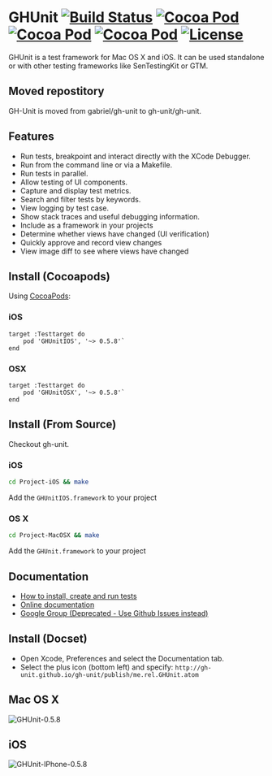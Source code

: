 # GHUnit [![Build Status](https://travis-ci.org/gh-unit/gh-unit.png)](https://travis-ci.org/gh-unit/gh-unit) [![Cocoa Pod](https://cocoapod-badges.herokuapp.com/v/GHUnitIOS/badge.png)](http://gh-unit.github.io/gh-unit/) [![Cocoa Pod](https://cocoapod-badges.herokuapp.com/p/GHUnitOSX/badge.png)](http://gh-unit.github.io/gh-unit/) [![Cocoa Pod](https://cocoapod-badges.herokuapp.com/p/GHUnitIOS/badge.png)](http://gh-unit.github.io/gh-unit/)  [![License](https://go-shields.herokuapp.com/license-MIT-blue.png)](http://opensource.org/licenses/MIT)

GHUnit is a test framework for Mac OS X and iOS.
It can be used standalone or with other testing frameworks like SenTestingKit or GTM.

## Moved repostitory
GH-Unit is moved from gabriel/gh-unit to gh-unit/gh-unit.

## Features

- Run tests, breakpoint and interact directly with the XCode Debugger.
- Run from the command line or via a Makefile.
- Run tests in parallel.
- Allow testing of UI components.
- Capture and display test metrics.
- Search and filter tests by keywords. 
- View logging by test case.
- Show stack traces and useful debugging information.
- Include as a framework in your projects
- Determine whether views have changed (UI verification)
- Quickly approve and record view changes
- View image diff to see where views have changed

## Install (Cocoapods)

Using [CocoaPods](http://cocoapods.org/):

### iOS
```
target :Testtarget do
	pod 'GHUnitIOS', '~> 0.5.8'`
end
```
### OSX
```
target :Testtarget do
	pod 'GHUnitOSX', '~> 0.5.8'`
end
```

## Install (From Source)
Checkout gh-unit.

### iOS
```bash
cd Project-iOS && make
```

Add the `GHUnitIOS.framework` to your project

### OS X
```bash
cd Project-MacOSX && make
```
Add the `GHUnit.framework` to your project

## Documentation

- [How to install, create and run tests](http://gh-unit.github.io//gh-unit/docs/index.html)
- [Online documentation](http://gh-unit.github.io/gh-unit/)
- [Google Group (Deprecated - Use Github Issues instead)](http://groups.google.com/group/ghunit)

## Install (Docset)

- Open Xcode, Preferences and select the Documentation tab.
- Select the plus icon (bottom left) and specify: `http://gh-unit.github.io/gh-unit/publish/me.rel.GHUnit.atom`


## Mac OS X

![GHUnit-0.5.8](https://raw.github.com/gh-unit/gh-unit/master/Documentation/images/macosx01.png)

## iOS

![GHUnit-IPhone-0.5.8](https://raw.github.com/gh-unit/gh-unit/master/Documentation/images/ios.png)
